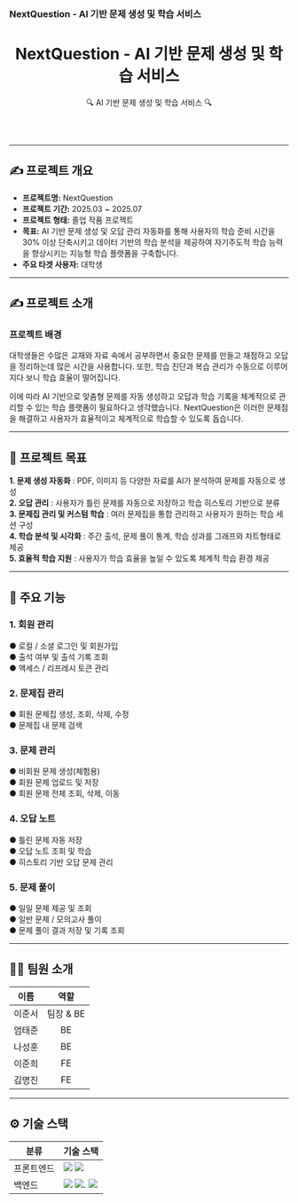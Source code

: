 ### NextQuestion - AI 기반 문제 생성 및 학습 서비스

<div align="center">
  <h1>NextQuestion - AI 기반 문제 생성 및 학습 서비스
</h1>
  <p>🔍 AI 기반 문제 생성 및 학습 서비스 🔍</p>
</div>

<br/>

<div align="center">
  <!-- <img src="./assets/Main.png" alt="Main" style="border-radius: 10px;"/> -->
</div>

<br/>

---

## ✍️ 프로젝트 개요

- **프로젝트명:** NextQuestion
- **프로젝트 기간:** 2025.03 ~ 2025.07
- **프로젝트 형태:** 졸업 작품 프로젝트
- **목표:** AI 기반 문제 생성 및 오답 관리 자동화를 통해 사용자의 학습 준비 시간을 30% 이상 단축시키고 데이터 기반의 학습 분석을 제공하여 자기주도적 학습 능력을 향상시키는 지능형 학습 플랫폼을 구축합니다.
- **주요 타겟 사용자:** 대학생 

---

## ✍️ 프로젝트 소개

### 프로젝트 배경

대학생들은 수많은 교재와 자료 속에서 공부하면서 중요한 문제를 만들고 채점하고 오답을 정리하는데 많은 시간을 사용합니다.
또한, 학습 진단과 복습 관리가 수동으로 이루어지다 보니 학습 효율이 떨어집니다.

이에 따라 AI 기반으로 맞춤형 문제를 자동 생성하고 오답과 학습 기록을 체계적으로 관리할 수 있는 학습 플랫폼이 필요하다고 생각했습니다.
NextQuestion은 이러한 문제점을 해결하고 사용자가 효율적이고 체계적으로 학습할 수 있도록 돕습니다.

---

## 🚀 프로젝트 목표

**1. 문제 생성 자동화** : PDF, 이미지 등 다양한 자료를 AI가 분석하여 문제를 자동으로 생성<br/>
**2. 오답 관리** : 사용자가 틀린 문제를 자동으로 저장하고 학습 히스토리 기반으로 분류<br/>
**3. 문제집 관리 및 커스텀 학습** : 여러 문제집을 통합 관리하고 사용자가 원하는 학습 세션 구성<br/>
**4. 학습 분석 및 시각화** : 주간 출석, 문제 풀이 통계, 학습 성과를 그래프와 차트형태로 제공<br/>
**5. 효율적 학습 지원** : 사용자가 학습 효율을 높일 수 있도록 체계적 학습 환경 제공<br/>

---

## 📌 주요 기능

### **1. 회원 관리**

● 로컬 / 소셜 로그인 및 회원가입<br/>
● 출석 여부 및 출석 기록 조회<br/>
● 액세스 / 리프레시 토큰 관리<br/>

### **2. 문제집 관리**

● 회원 문제집 생성, 조회, 삭제, 수정<br/>
● 문제집 내 문제 검색<br/>

### **3. 문제 관리**

● 비회원 문제 생성(체험용)<br/>
● 회원 문제 업로드 및 저장<br/>
● 회원 문제 전체 조회, 삭제, 이동<br/>

### **4. 오답 노트**

● 틀린 문제 자동 저장<br/>
● 오답 노트 조회 및 학습<br/>
● 히스토리 기반 오답 문제 관리<br/>

### **5. 문제 풀이**

● 일일 문제 제공 및 조회<br/>
● 일반 문제 / 모의고사 풀이<br/>
● 문제 풀이 결과 저장 및 기록 조회<br/>

---

## 🧑‍💻 팀원 소개

| **이름**    | **역할**        | 
|:-----------:|:---------------:|
| 이준서      | 팀장 & BE    | 
| 엄태준      | BE           | 
| 나성훈      | BE           | 
| 이준희      | FE           | 
| 김명진      | FE           | 

---

## ⚙️ 기술 스택

<table>
  <thead>
    <tr>
      <th>분류</th>
      <th>기술 스택</th>
    </tr>
  </thead>
  <tbody>
    <tr>
      <td>프론트엔드</td>
      <td>
        <img src="https://img.shields.io/badge/React-61DAFB?style=flat&logo=react&logoColor=white"/>
        <img src="https://img.shields.io/badge/TypeScript-3178C6?style=flat&logo=typescript&logoColor=white"/>
      </td>
    </tr>
    <tr>
      <td>백엔드</td>
      <td>
        <img src="https://img.shields.io/badge/Java-007396?style=flat&logo=java&logoColor=white"/>
        <img src="https://img.shields.io/badge/SpringBoot-6DB33F?style=flat&logo=springboot&logoColor=white"/>.
        <img src="https://img.shields.io/badge/MySQL-4479A1?style=flat&logo=mysql&logoColor=white"/>
      </td>
    </tr>
  </tbody>
</table>
